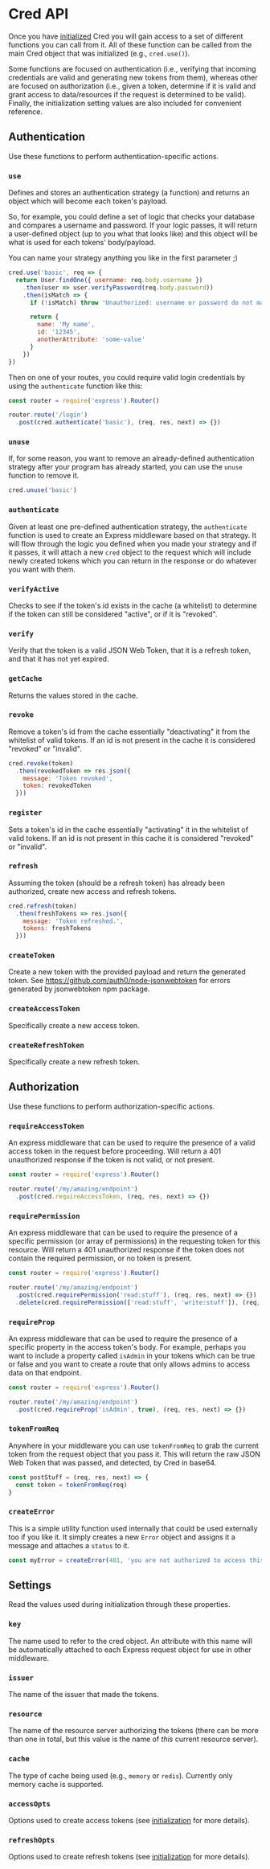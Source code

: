 # Cred API

Once you have [initialized](./initialization.md) Cred you will gain access to
a set of different functions you can call from it. All of these function can be
called from the main Cred object that was initialized (e.g., `cred.use()`).


Some functions
are focused on authentication (i.e., verifying that incoming credentials are
valid and generating new tokens from them), whereas other are focused on
authorization (i.e., given a token, determine if it is valid and grant access to
data/resources if the request is determined to be valid). Finally, the
initialization setting values are also included for convenient reference.

## Authentication

Use these functions to perform authentication-specific actions.

### `use`

Defines and stores an authentication strategy (a function) and returns an object
which will become each token's payload.

So, for example, you could define a set of logic that checks your database and
compares a username and password. If your logic passes, it will return a
user-defined object (up to you what that looks like) and this object will be
what is used for each tokens' body/payload.

You can name your strategy anything you like in the first parameter ;)

```javascript
cred.use('basic', req => {
  return User.findOne({ username: req.body.username })
    .then(user => user.verifyPassword(req.body.password))
    .then(isMatch => {      
      if (!isMatch) throw 'Unauthorized: username or password do not match.'

      return {
        name: 'My name',
        id: '12345',
        anotherAttribute: 'some-value'
      }
    })
})
```

Then on one of your routes, you could require valid login credentials by using
the `authenticate` function like this:

```javascript
const router = require('express').Router()

router.route('/login')
  .post(cred.authenticate('basic'), (req, res, next) => {})
```

### `unuse`

If, for some reason, you want to remove an already-defined authentication
strategy after your program has already started, you can use the `unuse`
function to remove it.

```javascript
cred.unuse('basic')
```

### `authenticate`

Given at least one pre-defined authentication strategy, the `authenticate`
function is used to create an Express middleware based on that strategy. It
will flow through the logic you defined when you made your strategy and if it
passes, it will attach a new `cred` object to the request which will include
newly created tokens which you can return in the response or do whatever you
want with them.

### `verifyActive`

Checks to see if the token's id exists in the cache (a whitelist) to determine
if the token can still be considered "active", or if it is "revoked".

### `verify`

Verify that the token is a valid JSON Web Token, that it is a refresh token, and
that it has not yet expired.

### `getCache`

Returns the values stored in the cache.

### `revoke`

Remove a token's id from the cache essentially "deactivating" it from the
whitelist of valid tokens. If an id is not present in the cache it is considered
"revoked" or "invalid".

```javascript
cred.revoke(token)
  .then(revokedToken => res.json({
    message: 'Token revoked',
    token: revokedToken
  }))
```

### `register`

Sets a token's id in the cache essentially "activating" it in the whitelist of
valid tokens. If an id is not present in this cache it is considered "revoked"
or "invalid".

### `refresh`

Assuming the token (should be a refresh token) has already been authorized,
create new access and refresh tokens.

```javascript
cred.refresh(token)
  .then(freshTokens => res.json({
    message: 'Token refreshed.',
    tokens: freshTokens
  }))
```

### `createToken`

Create a new token with the provided payload and return the generated token.
See https://github.com/auth0/node-jsonwebtoken for errors generated
by jsonwebtoken npm package.

### `createAccessToken`

Specifically create a new access token.

### `createRefreshToken`

Specifically create a new refresh token.

## Authorization

Use these functions to perform authorization-specific actions.

### `requireAccessToken`

An express middleware that can be used to require the presence of a valid
access token in the request before proceeding. Will return a 401 unauthorized
response if the token is not valid, or not present.

```javascript
const router = require('express').Router()

router.route('/my/amazing/endpoint')
  .post(cred.requireAccessToken, (req, res, next) => {})
```

### `requirePermission`

An express middleware that can be used to require the presence of a specific
permission (or array of permissions) in the requesting token for this resource.
Will return a 401 unauthorized response if the token does not contain the
required permission, or no token is present.

```javascript
const router = require('express').Router()

router.route('/my/amazing/endpoint')
  .post(cred.requirePermission('read:stuff'), (req, res, next) => {})
  .delete(cred.requirePermission(['read:stuff', 'write:stuff']), (req, res, next) => {})
```

### `requireProp`

An express middleware that can be used to require the presence of a specific
property in the access token's body. For example, perhaps you want to include
a property called `isAdmin` in your tokens which can be true or false and you
want to create a route that only allows admins to access data on that endpoint.

```javascript
const router = require('express').Router()

router.route('/my/amazing/endpoint')
  .post(cred.requireProp('isAdmin', true), (req, res, next) => {})
```

### `tokenFromReq`

Anywhere in your middleware you can use `tokenFromReq` to grab the current token
from the request object that you pass it. This will return the raw JSON Web
Token  that was passed, and detected, by Cred in base64.

```javascript
const postStuff = (req, res, next) => {
  const token = tokenFromReq(req)
}
```

### `createError`

This is a simple utility function used internally that could be used externally
too if you like it. It simply creates a new `Error` object and assigns it a
message and attaches a `status` to it.

```javascript
const myError = createError(401, 'you are not authorized to access this resource')
```

## Settings

Read the values used during initialization through these properties.

### `key`

The name used to refer to the cred object. An attribute with this name will be
automatically attached to each Express request object for use in other
middleware.

### `issuer`

The name of the issuer that made the tokens.

### `resource`

The name of the resource server authorizing the tokens (there can be more than
one in total, but this value is the name of *this* current resource server).

### `cache`

The type of cache being used (e.g., `memory` or `redis`). Currently only memory
cache is supported.

### `accessOpts`

Options used to create access tokens (see [initialization](./initialization.md)
for more details).

### `refreshOpts`

Options used to create refresh tokens (see [initialization](./initialization.md)
for more details).
